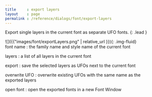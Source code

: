 ```yaml
---
title     : export layers
layout    : page
permalink : /reference/dialogs/font/export-layers
---
```


Export single layers in the current font as separate UFO fonts.
{: .lead }


<div class='row'>

<div class='col-sm-4' markdown='1'>
![]({{"images/font/exportLayers.png" | relative_url }}){: .img-fluid}
</div>

<div class='col-sm-8' markdown='1'>
font name
: the family name and style name of the current font

layers
: a list of all layers in the current font

export
: save the selected layers as UFOs next to the current font

overwrite UFO
: overwrite existing UFOs with the same name as the exported layers

open font
: open the exported fonts in a new Font Window
</div>

</div>
